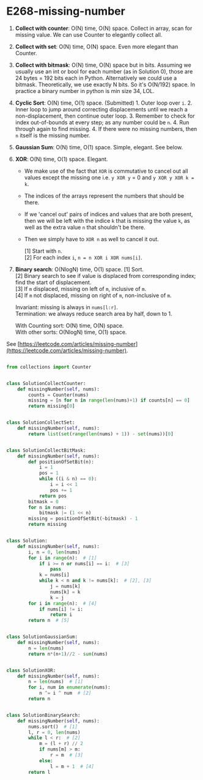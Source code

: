 # E268-missing-number

1. **Collect with counter**: O\(N\) time, O\(N\) space. Collect in array, scan for missing value. We can use Counter to elegantly collect all.
2. **Collect with set**: O\(N\) time, O\(N\) space. Even more elegant than Counter.
3. **Collect with bitmask**: O\(N\) time, O\(N\) space but in bits. Assuming we usually use an int or bool for each number \(as in Solution 0\), those are 24 bytes = 192 bits each in Python. Alternatively we could use a bitmask. Theoretically, we use exactly N bits. So it's O\(N/192\) space. In practice a binary number in python is min size 34, LOL.
4. **Cyclic Sort**: O\(N\) time, O\(1\) space. \(Submitted\) 1. Outer loop over `i`. 2. Inner loop to jump around correcting displacements until we reach a non-displacement, then continue outer loop. 3. Remember to check for index out-of-bounds at every step; as any number could be `n`. 4. Run through again to find missing. 4. If there were no missing numbers, then `n` itself is the missing number.
5. **Gaussian Sum**: O\(N\) time, O\(1\) space. Simple, elegant. See below.
6. **XOR**: O\(N\) time, O\(1\) space. Elegant.
   * We make use of the fact that `XOR` is commutative to cancel out all values except the missing one i.e. `y XOR y` = 0 and `y XOR y XOR k = k`.
   * The indices of the arrays represent the numbers that should be there.
   * If we 'cancel out' pairs of indices and values that are both present, then we will be left with the indice `k` that is missing the value `k`, as well as the extra value `n` that shouldn't be there.
   * Then we simply have to `XOR n` as well to cancel it out.

     \[1\] Start with `n`.  
     \[2\] For each index `i`, `n = n XOR i XOR nums[i]`.
7. **Binary search**: O\(NlogN\) time, O\(1\) space. \[1\] Sort.  
   \[2\] Binary search to see if value is displaced from corresponding index; find the start of displacement.  
   \[3\] If `m` displaced, missing on left of `m`, inclusive of `m`.  
   \[4\] If `m` not displaced, missing on right of `m`, non-inclusive of `m`.

   Invariant: missing is always in `nums[l:r]`.  
   Termination: we always reduce search area by half, down to 1.

   With Counting sort: O\(N\) time, O\(N\) space.  
   With other sorts: O\(NlogN\) time, O\(1\) space.

See [https://leetcode.com/articles/missing-number](https://leetcode.com/articles/missing-number).

```python

from collections import Counter


class SolutionCollectCounter:
    def missingNumber(self, nums):
        counts = Counter(nums)
        missing = [n for n in range(len(nums)+1) if counts[n] == 0]
        return missing[0]


class SolutionCollectSet:
    def missingNumber(self, nums):
        return list(set(range(len(nums) + 1)) - set(nums))[0]


class SolutionCollectBitMask:
    def missingNumber(self, nums):
        def positionOfSetBit(n):
            i = 1
            pos = 1
            while ((i & n) == 0):
                i = i << 1
                pos += 1
            return pos
        bitmask = 0
        for n in nums:
            bitmask |= (1 << n)
        missing = positionOfSetBit(~bitmask) - 1
        return missing


class Solution:
    def missingNumber(self, nums):
        i, n = 0, len(nums)
        for i in range(n):  # [1]
            if i >= n or nums[i] == i:  # [3]
                pass
            k = nums[i]
            while k < n and k != nums[k]:  # [2], [3]
                j = nums[k]
                nums[k] = k
                k = j
        for i in range(n):  # [4]
            if nums[i] != i:
                return i
        return n  # [5]


class SolutionGaussianSum:
    def missingNumber(self, nums):
        n = len(nums)
        return n*(n+1)//2 - sum(nums)


class SolutionXOR:
    def missingNumber(self, nums):
        n = len(nums)  # [1]
        for i, num in enumerate(nums):
            n ^= i ^ num  # [2]
        return n


class SolutionBinarySearch:
    def missingNumber(self, nums):
        nums.sort()  # [1]
        l, r = 0, len(nums)
        while l < r:  # [2]
            m = (l + r) // 2
            if nums[m] > m:
                r = m  # [3]
            else:
                l = m + 1  # [4]
        return l

```

